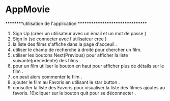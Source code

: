 # AppMovie
********utilisation de l'application  *******************************

1) Sign Up (créer un utilisateur avec un émail et un mot de passe )
2) Sign In (se connecter avec l'utilisateur crée )
3) la liste des films s'affiche dans la page d'acceuil .
4) utiliser le champ de recherche à droite pour chercher un film.
5) utiliser les boutons Next(Previous) pour afficher 
la liste suivante(précédente) des films .
6) pour un film utiliser le bouton en haut pour afficher 
plus de détails sur le film .
7) on peut alors commenter le film .
8) ajouter le film au Favoris en utilisant le star button .
9) consulter la liste des Favoris pour visualiser la liste
 des filmes ajoutés au favoris.
10)cliquer sur le bouton quit pour se déconnecter .

 

